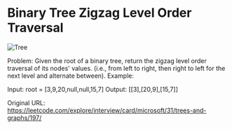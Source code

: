# Binary Tree Zigzag Level Order Traversal

![Tree](https://assets.leetcode.com/uploads/2021/02/19/tree1.jpg)

Problem: Given the root of a binary tree, return the zigzag level order traversal of its nodes' values. (i.e., from left to right, then right to left for the next level and alternate between). Example:

Input: root = [3,9,20,null,null,15,7]
Output: [[3],[20,9],[15,7]]

Original URL: https://leetcode.com/explore/interview/card/microsoft/31/trees-and-graphs/197/ 
